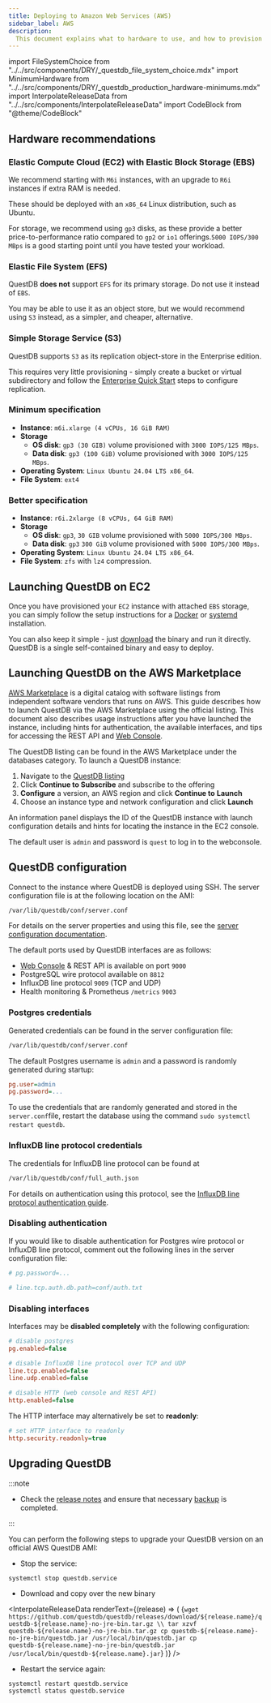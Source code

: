 ```yaml
---
title: Deploying to Amazon Web Services (AWS)
sidebar_label: AWS
description:
  This document explains what to hardware to use, and how to provision QuestDB on Amazon Web Services (AWS).
---
```


import FileSystemChoice from "../../src/components/DRY/_questdb_file_system_choice.mdx"
import MinimumHardware from "../../src/components/DRY/_questdb_production_hardware-minimums.mdx"
import InterpolateReleaseData from "../../src/components/InterpolateReleaseData"
import CodeBlock from "@theme/CodeBlock"


## Hardware recommendations

<MinimumHardware />

### Elastic Compute Cloud (EC2) with Elastic Block Storage (EBS)

We recommend starting with `M6i` instances, with an upgrade to
`R6i` instances if extra RAM is needed.

These should be deployed with an `x86_64` Linux distribution, such as Ubuntu.

For storage, we recommend using `gp3` disks, as these provide a better price-to-performance
ratio compared to `gp2` or `io1` offerings.`5000 IOPS/300 MBps` is a good starting point until
you have tested your workload.

<FileSystemChoice />

### Elastic File System (EFS)

QuestDB **does not** support `EFS` for its primary storage. Do not use it instead of `EBS`.

You may be able to use it as an object store, but we would recommend using `S3` instead, as a simpler, 
and cheaper, alternative.

### Simple Storage Service (S3)

QuestDB supports `S3` as its replication object-store in the Enterprise edition.

This requires very little provisioning - simply create a bucket or virtual subdirectory and follow
the [Enterprise Quick Start](../guides/enterprise-quick-start.md) steps to configure replication.

### Minimum specification

- **Instance**: `m6i.xlarge (4 vCPUs, 16 GiB RAM)`
- **Storage**
    - **OS disk**: `gp3 (30 GIB)` volume provisioned with `3000 IOPS/125 MBps`.
    - **Data disk**: `gp3 (100 GiB)` volume provisioned with `3000 IOPS/125 MBps`.
- **Operating System**: `Linux Ubuntu 24.04 LTS x86_64`.
- **File System**: `ext4`

### Better specification

- **Instance**: `r6i.2xlarge (8 vCPUs, 64 GiB RAM)`
- **Storage**
    - **OS disk**: `gp3`, `30 GIB` volume provisioned with `5000 IOPS/300 MBps`.
    - **Data disk**: `gp3` `300 GiB` volume provisioned with `5000 IOPS/300 MBps`.
- **Operating System**: `Linux Ubuntu 24.04 LTS x86_64`.
- **File System**: `zfs` with `lz4` compression.

## Launching QuestDB on EC2

Once you have provisioned your `EC2` instance with attached `EBS` storage, you can simply
follow the setup instructions for a [Docker](docker.md) or [systemd](systemd.md) installation.

You can also keep it simple - just [download](https://questdb.com/download/) the binary and run it directly.
QuestDB is a single self-contained binary and easy to deploy.

## Launching QuestDB on the AWS Marketplace

[AWS Marketplace](https://aws.amazon.com/marketplace) is a digital catalog with software listings from independent
software vendors that runs on AWS. This guide describes how to launch QuestDB
via the AWS Marketplace using the official listing. This document also describes
usage instructions after you have launched the instance, including hints for
authentication, the available interfaces, and tips for accessing the REST API
and [Web Console](/docs/web-console/).

The QuestDB listing can be found in the AWS Marketplace under the databases
category. To launch a QuestDB instance:

1. Navigate to the
   [QuestDB listing](https://aws.amazon.com/marketplace/search/results?searchTerms=questdb)
2. Click **Continue to Subscribe** and subscribe to the offering
3. **Configure** a version, an AWS region and click **Continue to** **Launch**
4. Choose an instance type and network configuration and click **Launch**

An information panel displays the ID of the QuestDB instance with launch
configuration details and hints for locating the instance in the EC2 console.

The default user is `admin` and password is `quest` to log in to the webconsole.

## QuestDB configuration

Connect to the instance where QuestDB is deployed using SSH. The server
configuration file is at the following location on the AMI:

```bash
/var/lib/questdb/conf/server.conf
```

For details on the server properties and using this file, see the
[server configuration documentation](/docs/configuration/).

The default ports used by QuestDB interfaces are as follows:

- [Web Console](/docs/web-console/) &amp; REST API is available on port `9000`
- PostgreSQL wire protocol available on `8812`
- InfluxDB line protocol `9009` (TCP and UDP)
- Health monitoring &amp; Prometheus `/metrics` `9003`

### Postgres credentials

Generated credentials can be found in the server configuration file:

```bash
/var/lib/questdb/conf/server.conf
```

The default Postgres username is `admin` and a password is randomly generated
during startup:

```ini
pg.user=admin
pg.password=...
```

To use the credentials that are randomly generated and stored in the
`server.conf`file, restart the database using the command
`sudo systemctl restart questdb`.

### InfluxDB line protocol credentials

The credentials for InfluxDB line protocol can be found at

```bash
/var/lib/questdb/conf/full_auth.json
```

For details on authentication using this protocol, see the
[InfluxDB line protocol authentication guide](/docs/reference/api/ilp/overview/#authentication).

### Disabling authentication

If you would like to disable authentication for Postgres wire protocol or
InfluxDB line protocol, comment out the following lines in the server
configuration file:

```ini title="/var/lib/questdb/conf/server.conf"
# pg.password=...

# line.tcp.auth.db.path=conf/auth.txt
```

### Disabling interfaces

Interfaces may be **disabled completely** with the following configuration:

```ini title="/var/lib/questdb/conf/server.conf"
# disable postgres
pg.enabled=false

# disable InfluxDB line protocol over TCP and UDP
line.tcp.enabled=false
line.udp.enabled=false

# disable HTTP (web console and REST API)
http.enabled=false
```

The HTTP interface may alternatively be set to **readonly**:

```ini title="/var/lib/questdb/conf/server.conf"
# set HTTP interface to readonly
http.security.readonly=true
```

## Upgrading QuestDB

:::note

- Check the [release notes](https://github.com/questdb/questdb/releases) and
  ensure that necessary [backup](/docs/operations/backup/) is completed.

:::

You can perform the following steps to upgrade your QuestDB version on an
official AWS QuestDB AMI:

- Stop the service:

```shell
systemctl stop questdb.service
```

- Download and copy over the new binary

<InterpolateReleaseData
renderText={(release) => (
<CodeBlock className="language-shell">
{`wget https://github.com/questdb/questdb/releases/download/${release.name}/questdb-${release.name}-no-jre-bin.tar.gz \\
tar xzvf questdb-${release.name}-no-jre-bin.tar.gz
cp questdb-${release.name}-no-jre-bin/questdb.jar /usr/local/bin/questdb.jar
cp questdb-${release.name}-no-jre-bin/questdb.jar /usr/local/bin/questdb-${release.name}.jar`}
</CodeBlock>
)}
/>

- Restart the service again:

```shell
systemctl restart questdb.service
systemctl status questdb.service
```
